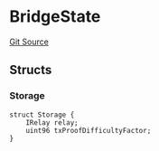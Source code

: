 # BridgeState
[Git Source](https://github.com/bob-collective/bob/blob/9fd4522721442ac5e04e105bccf23b16c8ad31a6/src/bridge/BridgeState.sol)


## Structs
### Storage

```solidity
struct Storage {
    IRelay relay;
    uint96 txProofDifficultyFactor;
}
```

